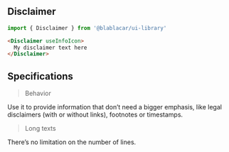 

## Disclaimer

```js
import { Disclaimer } from '@blablacar/ui-library'
```

```html
<Disclaimer useInfoIcon>
  My disclaimer text here
</Disclaimer>

```

## Specifications

> Behavior

Use it to provide information that don’t need a bigger emphasis, like legal disclaimers (with or
without links), footnotes or timestamps.

> Long texts

There’s no limitation on the number of lines.
